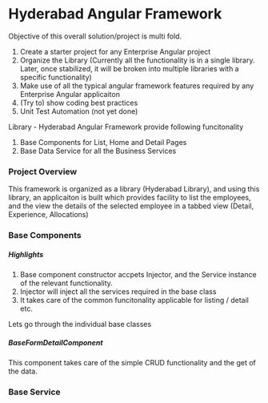 # Hyderabad Angular Framework 

Objective of this overall solution/project is multi fold. 
1. Create a starter project for any Enterprise Angular project
2. Organize the Library (Currently all the functionality is in a single library. Later, once stabilized, it will be broken into multiple libraries with a specific functionality)
3. Make use of all the typical angular framework features required by any Enterprise Angular applicaiton
4. (Try to) show coding best practices
5. Unit Test Automation (not yet done)

Library - Hyderabad Angular Framework provide following funcitonality
1. Base Components for List, Home and Detail Pages
2. Base Data Service for all the Business Services

### Project Overview
This framework is organized as a library (Hyderabad Library), and using this library, an applicaiton is built which provides facility to list the employees, and the view the details of the selected employee in a tabbed view (Detail, Experience, Allocations)

### Base Components
##### Highlights
1. Base component constructor accpets Injector, and the Service instance of the relevant functionality.
2. Injector will inject all the services required in the base class
3. It takes care of the common funcitonality applicable for listing / detail etc.

Lets go through the individual base classes

##### BaseFormDetailComponent
This component takes care of the simple CRUD functionality and the get of the data. 

### Base Service

